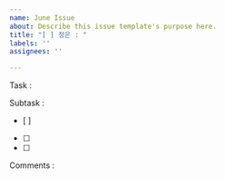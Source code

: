 ```yaml
---
name: June Issue
about: Describe this issue template's purpose here.
title: "[ ] 정은 : "
labels: ''
assignees: ''

---
```


Task : 

Subtask :
- [ ] 
- [ ]
- [ ]

Comments :
